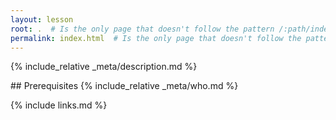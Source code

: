 ```yaml
---
layout: lesson
root: .  # Is the only page that doesn't follow the pattern /:path/index.html
permalink: index.html  # Is the only page that doesn't follow the pattern /:path/index.html
---
```


{% include_relative _meta/description.md %}

<div class="prereq" markdown="1">
## Prerequisites
{% include_relative _meta/who.md %}
</div>

{% include links.md %}
